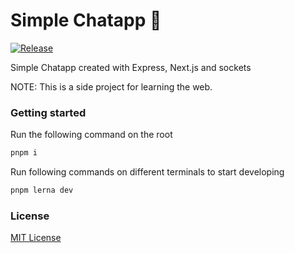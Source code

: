 # Simple Chatapp :speech_balloon:
[![Release](https://img.shields.io/github/lerna-json/v/SushiWaUmai/Simple-Chatapp?style=flat-square)](https://github.com/SushiWaUmai/Simple-Chatapp/releases)

Simple Chatapp created with Express, Next.js and sockets

NOTE: This is a side project for learning the web.

### Getting started
Run the following command on the root
```bash
pnpm i
```

Run following commands on different terminals to start developing
```bash
pnpm lerna dev
```

### License
[MIT License](LICENSE)